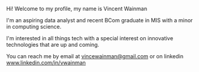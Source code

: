 Hi! Welcome to my profile, my name is Vincent Wainman

I'm an aspiring data analyst and recent BCom graduate in MIS with a minor in computing science. 

I'm interested in all things tech with a special interest on innovative technologies that are up and coming.

You can reach me by email at vincewainman@gmail.com or on linkedin www.linkedin.com/in/vwainman

<!--START_SECTION:waka-->
<!--END_SECTION:waka-->
